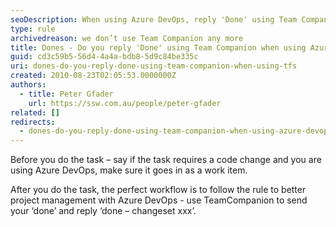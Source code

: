 ```yaml
---
seoDescription: When using Azure DevOps, reply 'Done' using Team Companion after completing a task that requires code changes.
type: rule
archivedreason: we don’t use Team Companion any more
title: Dones - Do you reply 'Done' using Team Companion when using Azure DevOps?
guid: cd3c59b5-56d4-4a4a-bdb8-5d9c84be335c
uri: dones-do-you-reply-done-using-team-companion-when-using-tfs
created: 2010-08-23T02:05:53.0000000Z
authors:
  - title: Peter Gfader
    url: https://ssw.com.au/people/peter-gfader
related: []
redirects:
  - dones-do-you-reply-done-using-team-companion-when-using-azure-devops
---
```


Before you do the task – say if the task requires a code change and you are using Azure DevOps, make sure it goes in as a work item.

<!--endintro-->

After you do the task, the perfect workflow is to follow the rule to better project management with Azure DevOps - use TeamCompanion to send your ‘done’ and reply ‘done – changeset xxx’.
